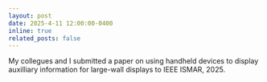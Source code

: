 ```yaml
---
layout: post
date: 2025-4-11 12:00:00-0400
inline: true
related_posts: false
---
```


My collegues and I submitted a paper on using handheld devices to display auxilliary information for large-wall displays to IEEE ISMAR, 2025.
